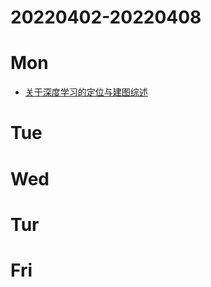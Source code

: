 # 20220402-20220408

# Mon
- [关于深度学习的定位与建图综述](../paper/关于深度学习的定位与建图综述/README.md)

# Tue

# Wed

# Tur

# Fri
